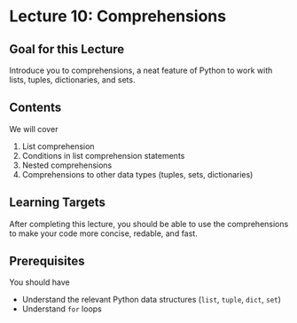 # Lecture 10: Comprehensions
## Goal for this Lecture
Introduce you to comprehensions, a neat feature of Python to work with lists, tuples, dictionaries, and sets.

## Contents
We will cover

1. List comprehension
2. Conditions in list comprehension statements
3. Nested comprehensions
4. Comprehensions to other data types (tuples, sets, dictionaries)

## Learning Targets
After completing this lecture, you should be able to use the comprehensions to make your code more concise, redable, and fast.

## Prerequisites
You should have

* Understand the relevant Python data structures (`list`, `tuple`, `dict`, `set`)
* Understand `for` loops